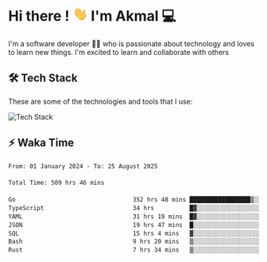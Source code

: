 # Hi there ! <img src="https://github.com/ABSphreak/ABSphreak/blob/master/gifs/Hi.gif" width="30"> I'm Akmal  💻

I'm a software developer 👨‍💻 who is passionate about technology and loves to learn new things. I'm excited to learn and collaborate with others

## 🛠️ Tech Stack

These are some of the technologies and tools that I use:

![Tech Stack](https://skillicons.dev/icons?i=typescript,nodejs,javascript,express,nest,sequelize,go,rabbitmq,python,solidity,react,vue,next,nuxtjs,webpack,vite,tailwindcss,bootstrap,css,scss,html,vercel,firebase,heroku,netlify,docker,postgresql,mongodb,redis,mysql,graphql,git,github,gitlab,vscode,figma,postman,pytorch,tensorflow,bash)

## ⚡ Waka Time
<!--START_SECTION:waka-->

```txt
From: 01 January 2024 - To: 25 August 2025

Total Time: 509 hrs 46 mins

Go                                 352 hrs 48 mins █████████████████▒░░░░░░░   69.21 %
TypeScript                         34 hrs          █▓░░░░░░░░░░░░░░░░░░░░░░░   06.67 %
YAML                               31 hrs 19 mins  █▓░░░░░░░░░░░░░░░░░░░░░░░   06.14 %
JSON                               19 hrs 47 mins  █░░░░░░░░░░░░░░░░░░░░░░░░   03.88 %
SQL                                15 hrs 4 mins   ▓░░░░░░░░░░░░░░░░░░░░░░░░   02.96 %
Bash                               9 hrs 20 mins   ▒░░░░░░░░░░░░░░░░░░░░░░░░   01.83 %
Rust                               7 hrs 34 mins   ▒░░░░░░░░░░░░░░░░░░░░░░░░   01.49 %
```

<!--END_SECTION:waka-->


